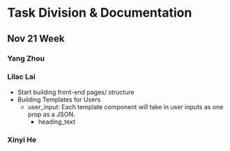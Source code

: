 # Task Division & Documentation
## Nov 21 Week
### Yang Zhou
### Lilac Lai
- Start building front-end pages/ structure
- Building Templates for Users
    - user_input: Each template component will take in user inputs as one prop as a JSON.
        - heading_text
### Xinyi He

